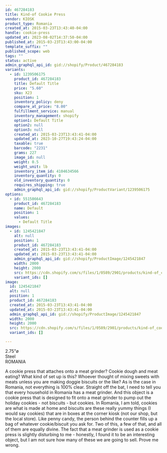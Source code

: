 ```yaml
---
id: 467284183
title: Kind-of Cookie Press
vendor: KIOSK
product_type: Romania
created_at: 2015-03-23T13:43:40-04:00
handle: cookie-press
updated_at: 2023-08-02T14:37:50-04:00
published_at: 2015-03-23T13:43:00-04:00
template_suffix: ""
published_scope: web
tags: ""
status: active
admin_graphql_api_id: gid://shopify/Product/467284183
variants:
  - id: 1239506175
    product_id: 467284183
    title: Default Title
    price: "5.60"
    sku: X23
    position: 1
    inventory_policy: deny
    compare_at_price: "8.00"
    fulfillment_service: manual
    inventory_management: shopify
    option1: Default Title
    option2: null
    option3: null
    created_at: 2015-03-23T13:43:41-04:00
    updated_at: 2023-10-27T19:43:24-04:00
    taxable: true
    barcode: "2231"
    grams: 227
    image_id: null
    weight: 0.5
    weight_unit: lb
    inventory_item_id: 4104634566
    inventory_quantity: 0
    old_inventory_quantity: 0
    requires_shipping: true
    admin_graphql_api_id: gid://shopify/ProductVariant/1239506175
options:
  - id: 551586643
    product_id: 467284183
    name: Default
    position: 1
    values:
      - Default Title
images:
  - id: 1245421847
    alt: null
    position: 1
    product_id: 467284183
    created_at: 2015-03-23T13:43:41-04:00
    updated_at: 2015-03-23T13:43:41-04:00
    admin_graphql_api_id: gid://shopify/ProductImage/1245421847
    width: 2000
    height: 2000
    src: https://cdn.shopify.com/s/files/1/0589/2901/products/kind-of_cookie_press.jpeg?v=1427132621
    variant_ids: []
image:
  id: 1245421847
  alt: null
  position: 1
  product_id: 467284183
  created_at: 2015-03-23T13:43:41-04:00
  updated_at: 2015-03-23T13:43:41-04:00
  admin_graphql_api_id: gid://shopify/ProductImage/1245421847
  width: 2000
  height: 2000
  src: https://cdn.shopify.com/s/files/1/0589/2901/products/kind-of_cookie_press.jpeg?v=1427132621
  variant_ids: []

---
```


2.75"ø  
Steel  
ROMANIA

A cookie press that attaches onto a meat grinder? Cookie dough and meat eating? What kind of set up is this? Whoever thought of mixing sweets with meats unless you are making doggie biscuits or the like? As is the case in Romania, not everything is 100% clear. Straight off the bat, I need to tell you that every household in Romania has a meat grinder. And this object is a cookie press that is designed to fit onto a meat grinder to pump out the holiday cookies - not biscuits - but cookies. In Romania, I am told, cookies are what is made at home and biscuits are these really yummy things (I would say cookies) that are in boxes at the corner kiosk (not our shop, but the local store). Like penny candy, the person behind the counter fills up a bag of whatever cookie/biscuit you ask for. Two of this, a few of that, and all of them are equally divine. The fact that a meat grinder is used as a cookie press is slightly disturbing to me - honestly, I found it to be an interesting object, but I am not sure how many of these we are going to sell. Prove me wrong.